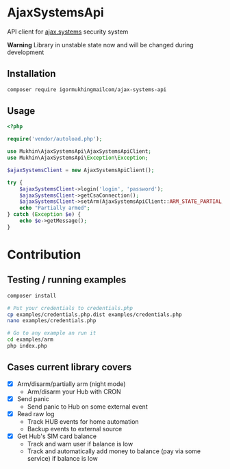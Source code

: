 # AjaxSystemsApi

API client for [ajax.systems](https://ajax.systems/) security system

**Warning** Library in unstable state now and will be changed during development

## Installation

```bash
composer require igormukhingmailcom/ajax-systems-api
```

## Usage

```php
<?php

require('vendor/autoload.php');

use Mukhin\AjaxSystemsApi\AjaxSystemsApiClient;
use Mukhin\AjaxSystemsApi\Exception\Exception;

$ajaxSystemsClient = new AjaxSystemsApiClient();

try {
    $ajaxSystemsClient->login('login', 'password');
    $ajaxSystemsClient->getCsaConnection();
    $ajaxSystemsClient->setArm(AjaxSystemsApiClient::ARM_STATE_PARTIAL, 'hub id');
    echo "Partially armed";
} catch (Exception $e) {
    echo $e->getMessage();
}
```

# Contribution

## Testing / running examples

```bash
composer install

# Put your credentials to credentials.php
cp examples/credentials.php.dist examples/credentials.php
nano examples/credentials.php

# Go to any example an run it
cd examples/arm
php index.php
```

## Cases current library covers

- [x] Arm/disarm/partially arm (night mode)
  - Arm/disarm your Hub with CRON
- [x] Send panic
  - Send panic to Hub on some external event
- [x] Read raw log
  - Track HUB events for home automation
  - Backup events to external source
- [x] Get Hub's SIM card balance
  - Track and warn user if balance is low
  - Track and automatically add money to balance (pay via some service) 
    if balance is low

